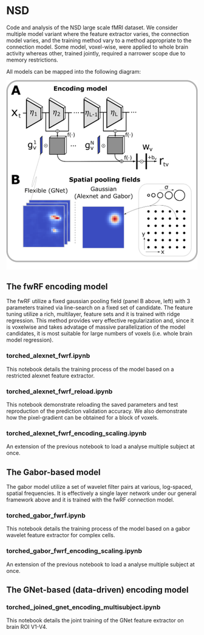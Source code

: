 # NSD
Code and analysis of the NSD large scale fMRI dataset. We consider multiple model variant where the feature extractor varies, the connection model varies, and the training method vary to a method appropriate to the connection model. Some model, voxel-wise, were applied to whole brain activity whereas other, trained jointly, required a narrower scope due to memory restrictions.

All models can be mapped into the following diagram:

<p align="center">
  <img src="model_diagram_paper.png" width="600">
</p>
  
## The fwRF encoding model
The fwRF utilize a fixed gaussian pooling field (panel B above, left) with 3 parameters trained via line-search on a fixed set of candidate. The feature tuning utilize a rich, multilayer, feature sets and it is trained with ridge regression. This method provides very effective regularization and, since it is voxelwise and takes advatage of massive parallelization of the model candidates, it is most suitable for large numbers of voxels (i.e. whole brain model regression).

### torched_alexnet_fwrf.ipynb
This notebook details the training process of the model based on a restricted alexnet feature extractor.

### torched_alexnet_fwrf_reload.ipynb
This notebook demonstrate reloading the saved parameters and test reproduction of the prediction validation accuracy. We also demonstrate how the pixel-gradient can be obtained for a block of voxels.

### torched_alexnet_fwrf_encoding_scaling.ipynb
An extension of the previous notebook to load a analyse multiple subject at once.

## The Gabor-based model
The gabor model utilize a set of wavelet filter pairs at various, log-spaced, spatial frequencies. It is effectively a single layer network under our general framework above and it is trained with the fwRF connection model.

### torched_gabor_fwrf.ipynb
This notebook details the training process of the model based on a gabor wavelet feature extractor for complex cells.

### torched_gabor_fwrf_encoding_scaling.ipynb
An extension of the previous notebook to load a analyse multiple subject at once.

## The GNet-based (data-driven) encoding model

### torched_joined_gnet_encoding_multisubject.ipynb
This notebook details the joint training of the GNet feature extractor on brain ROI V1-V4.
